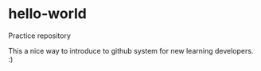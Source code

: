 # hello-world
Practice repository

This a nice way to introduce to github system for new learning developers. :)
